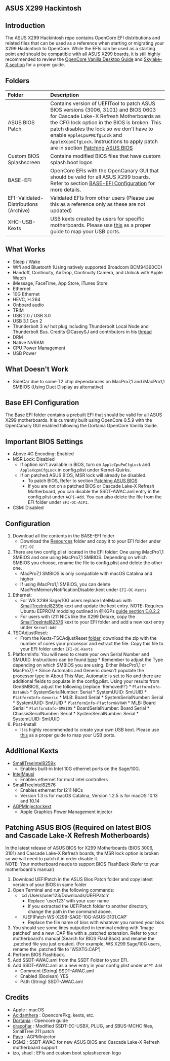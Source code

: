 ## ASUS X299 Hackintosh

## Introduction
The ASUS X299 Hackintosh repo contains OpenCore EFI distributions and related files that can be used as a reference when starting or migrating your X299 Hackintosh to OpenCore.  While the EFIs can be used as a starting point and should be compatible with all ASUS X299 boards, it is still highly recommended to review the [OpenCore Vanilla Desktop Guide](https://dortania.github.io/OpenCore-Desktop-Guide/) and [Skylake-X section](https://dortania.github.io/OpenCore-Desktop-Guide/config-HEDT/skylake-x.html) for a proper guide.

## Folders

| Folder | Description |
| :------------- | :---------- |
| ASUS BIOS Patch | Contains version of UEFITool to patch ASUS BIOS versions (3006, 3101) and BIOS 0603 for Cascade Lake-X Refresh Motherboards as the CFG lock option in the BIOS is broken.  This patch disables the lock so we don't have to enable `AppleCpuPMCfgLock` and `AppleXcpmCfgLock`.  Instructions to apply patch are in section [Patching ASUS BIOS](https://github.com/shinoki7/Asus-X299-Hackintosh#patching-asus-bios-required-on-latest-bios-and-cascade-lake-x-refresh-motherboards) |
| Custom BIOS Splashscreen | Contains modified BIOS files that have custom splash boot logos |
| BASE-EFI | OpenCore EFIs with the OpenCanary GUI that should be valid for all ASUS X299 boards.  Refer to section [BASE-EFI Configuration](https://github.com/shinoki7/Asus-X299-Hackintosh#base-efi-configuration) for more details. |
| EFI-Validated-Distributions (Archive) | Validated EFIs from other users (Please use this as a reference only as these are not updated) | 
| XHC-USB-Kexts | USB kexts created by users for specific motherboards.  Please use [this](https://dortania.github.io/USB-Map-Guide/) as a proper guide to map your USB ports. |

## What Works
* Sleep / Wake
* Wifi and Bluetooth (Using natively supported Broadcom BCM94360CD)
* Handoff, Continuity, AirDrop, Continuity Camera, and Unlock with Apple Watch
* iMessage, FaceTime, App Store, iTunes Store
* Ethernet
* 10G Ethernet
* HEVC, H.264
* Onboard audio
* TRIM
* USB 2.0 / USB 3.0
* USB 3.1 Gen 2
* Thunderbolt 3 w/ hot plug including Thunderbolt Local Node and Thunderbolt Bus. Credits @CaseySJ and contributors in his [thread](https://www.tonymacx86.com/threads/success-gigabyte-designare-z390-thunderbolt-3-i7-9700k-amd-rx-580.267551/)
* DRM
* Native NVRAM
* CPU Power Management
* USB Power

## What Doesn't Work
* SideCar due to some T2 chip dependancies on MacPro7,1 and iMacPro1,1 SMBIOS (Using Duet Display as alternative)

## Base EFI Configuration
The Base EFI folder contains a prebuilt EFI that should be valid for all ASUS X299 motherboards.  It is currently built using OpenCore 0.5.9 with the OpenCanary GUI enabled following the Dortania OpenCore Vanilla Guide.

## Important BIOS Settings
* Above 4G Encoding: Enabled
* MSR Lock: Disabled
    * If option isn't available in BIOS, turn on `AppleCpuPmCfgLock` and `AppleXcpmCfgLock` in config.plist under Kernel-Quirks.
    * If on patched ASUS BIOS, MSR lock will already be disabled.
        * To patch BIOS, Refer to section [Patching ASUS BIOS](https://github.com/shinoki7/Asus-X299-Hackintosh#patching-asus-bios-required-on-latest-bios-and-cascade-lake-x-refresh-motherboards)
        * If you are not on a patched BIOS or Cascade Lake-X Refresh Motherboard, you can disable the SSDT-AWAC.aml entry in the config.plist under `ACPI-Add`.  You can also delete the file from the EFI folder under `EFI-OC-ACPI`.
* CSM: Disabled

## Configuration
1. Download all the contents in the BASE-EFI folder
    * Download the [Resources](https://github.com/acidanthera/OcBinaryData/tree/master/Resources) folder and copy it to your EFI folder under `EFI-OC`
2. There are two config.plist located in the EFI folder: One using iMacPro1,1 SMBIOS and one using MacPro7,1 SMBIOS. Depending on which SMBIOS you choose, rename the file to config.plist and delete the other one.
    * MacPro7,1 SMBIOS is only compatible with macOS Catalina and higher
    * If using iMacPro1,1 SMBIOS, you can delete MacProMemoryNotificationDisabler.kext under `EFI-OC-Kexts` 
3. Ethernet: 
    * For WS X299 Sage/10G users replace IntelMausi with [SmallTreeIntel8259x](https://small-tree.com/support/downloads/10-gigabit-ethernet-driver-download-page/) kext and update the kext entry.  NOTE: Requires Ubuntu EEPROM modding outlined in @KGPs [guide section E.8.2.2](https://www.tonymacx86.com/threads/how-to-build-your-own-imac-pro-successful-build-extended-guide.229353/)
    * For users with I211 NICs like the X299 Deluxe, copy the [SmallTreeIntel82576](https://github.com/khronokernel/SmallTree-I211-AT-patch/releases) kext to your EFI folder and add a new kext entry under `Kernel-Add`
4. TSCAdjustReset:
    * From the Kexts-TSCAdjustReset [folder](https://github.com/shinoki7/Asus-X299-Hackintosh/tree/master/Kexts/TSCAdjustReset), download the zip with the number of cores your processor and extract the file.  Copy this file to your EFI folder under `EFI-OC-Kexts`
5. PlatformInfo: 
    You will need to create your own Serial Number and SMUUID.  Instructions can be found [here](https://dortania.github.io/OpenCore-Desktop-Guide/config-HEDT/skylake-x.html#platforminfo)
        * Remember to adjust the Type depending on which SMBIOS you are using.  Either iMacPro1,1 or MacPro7,1
        * Since Automatic and Generic doesn't populate the processor type in About This Mac, Automatic is set to No and there are additional fields to populate in the config.plist.  Using your results from GenSMBIOS, adjust the following (replace 'Removed!!')
            * `PlatformInfo-DataHub`
                * SystemSerialNumber: Serial
                * SystemUUID: SmUUID
            * `PlatformInfo-Generic`
                * MLB: Board Serial
                * SystemSerialNumber: Serial
                * SystemUUID: SmUUID
            * `PlatformInfo-PlatformNVRAM`
                * MLB: Board Serial
            * `PlatformInfo-SMBIOS`
                * BoardSerialNumber: Board Serial
                * ChassisSerialNumber: Serial
                * SystemSerialNumber: Serial
                * SystemUUID: SmUUID
6. Post-Install
    * It is highly recommended to create your own USB kext. Please use [this](https://dortania.github.io/USB-Map-Guide/) as a proper guide to map your USB ports.

## Additional Kexts
* [SmallTreeIntel8259x](https://small-tree.com/support/downloads/10-gigabit-ethernet-driver-download-page/) 
  * Enables built-in Intel 10G ethernet ports on the Sage/10G.
* [IntelMausi](https://github.com/acidanthera/IntelMausi/releases)
  * Enables ethernet for most intel controllers
* [SmallTreeIntel82576](https://github.com/khronokernel/SmallTree-I211-AT-patch/releases)
  * Enables ethernet for I211 NICs
  * Version 1.3 is for macOS Catalina, Version 1.2.5 is for macOS 10.13 and 10.14
* [AGPMInjector.kext](https://github.com/Pavo-IM/AGPMInjector) 
  * Apple Graphics Power Management injector

## Patching ASUS BIOS (Required on latest BIOS and Cascade Lake-X Refresh Motherboards)
In the latest release of ASUS BIOS for X299 Motherboards (BIOS 3006, 3101) and Cascade Lake-X Refresh boards, the MSR lock option is broken so we will need to patch it in order disable it.  
NOTE: Your motherboard needs to support BIOS FlashBack (Refer to your motherboard's manual)

1.  Download UEFIPatch in the ASUS Bios Patch folder and copy latest version of your BIOS in same folder
2. Open Terminal and run the following commands: 
    * 'cd /Users/user123/Downloads/UEFIPatch' 
        * Replace 'user123' with your user name
        * If you extracted the UEFIPatch folder to another directory, change the path in the command above.
    * './UEFIPatch WS-X299-SAGE-10G-ASUS-3101.CAP'
        * Replace the file name of bios with whatever you named your bios
3. You should see some lines outputted in terminal ending with 'Image patched' and a new .CAP file with a .patched extension.  Refer to your motherboard's manual (Search for BIOS FlashBack) and rename the .patched file you just created. (For example, WS X299 Sage/10G users, rename the .patched file to 'WSXTG.CAP')
4. Perform BIOS Flashback.
5. Add SSDT-AWAC.aml from the SSDT Folder to your EFI.
6. Add SSDT-AWAC.aml as a new entry in your config.plist under `ACPI-Add`
    * Comment (String) SSDT-AWAC.aml
    * Enabled (Boolean) YES
    * Path (String) SSDT-AWAC.aml

## Credits
* Apple : macOS
* [Acidanthera](https://github.com/acidanthera) : OpencorePkg, kexts, etc.
* [Dortania](https://github.com/dortania) : Opencore guide
* [dracoflar](https://github.com/khronokernel) : Modified SSDT-EC-USBX, PLUG, and SBUS-MCHC files, SmallTree 211 patch
* [Pavo](https://github.com/Pavo-IM) : AGPMInjector
* DSM2 : SSDT-AWAC for new ASUS BIOS and Cascade Lake-X Refresh motherboard support
* izo, shael : EFIs and custom boot splashscreen logo
